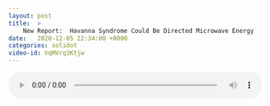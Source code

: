 ```yaml
---
layout: post
title:  >
    New Report:  Havanna Syndrome Could Be Directed Microwave Energy
date:   2020-12-05 22:34:00 +0000
categories: solidot
video-id: VqMVrq3Ktjw
---
```


<audio src="/assets/51c5765ec1e71edc8662a6d4cff6d317.mp3" style="width: 100%;" controls></audio>

